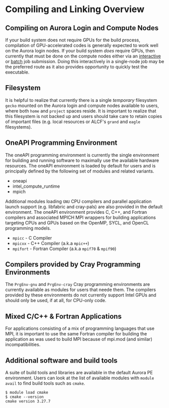 # Compiling and Linking Overview

## Compiling on Aurora Login and Compute Nodes

If your build system does not require GPUs for the build process, compilation of GPU-accelerated codes is generally expected to work well on the Aurora login nodes. If your build system _does_ require GPUs, then currently that must be done on the compute nodes either via an [interactive](../running-jobs-aurora.md#Interactive-Jobs-on-Compute-Nodes) or [batch](../running-jobs-aurora.md#Batch-Jobs-on-Compute-Nodes) job submission. Doing this interactively in a single-node job may be the preferred route as it also provides opportunity to quickly test the executable.

## Filesystem

It is helpful to realize that currently there is a single _temporary_ filesystem `gecko` mounted on the Aurora login and compute nodes available to users, where both `home` and `project` spaces reside. It is important to realize that this filesystem is not backed up and users should take care to retain copies of important files (e.g. local resources or ALCF's `grand` and `eagle` filesystems).

## OneAPI Programming Environment

The oneAPI programming environment is currently the single environment for building and running software to maximally use the available hardware resources. The oneAPI environment is loaded by default for users and is principally defined by the following set of modules and related variants.

- oneapi
- intel_compute_runtime
- mpich

Additional modules loading `GNU` CPU compilers and parallel application launch support (e.g. libfabric and cray-pals) are also provided in the default environment. The oneAPI environment provides C, C++, and Fortran compilers and associated MPICH MPI wrappers for building applications targeting CPUs and GPUs based on the OpenMP, SYCL, and OpenCL programming models. 

- `mpicc` - C Compiler
- `mpicxx` - C++ Compiler (a.k.a `mpic++`)
- `mpifort` - Fortran Compiler (a.k.a `mpif70` & `mpif90`)

## Compilers provided by Cray Programming Environments

The `PrgEnv-gnu` and `PrgEnv-cray` Cray programming environments are currently available as modules for users that neede them. The compilers provided by these environments do not currently support Intel GPUs and should only be used, if at all, for CPU-only code.

## Mixed C/C++ & Fortran Applications

For applications consisting of a mix of programming languages that use MPI, it is important to use the same Fortran compiler for building the application as was used to build MPI because of mpi.mod (and similar) incompatibilities. 

## Additional software and build tools

A suite of build tools and libraries are available in the default Aurora PE environment. Users can look at the list of available modules with `module avail` to find build tools such as `cmake`.

```
$ module load cmake
$ cmake --version
cmake version 3.27.7
```
